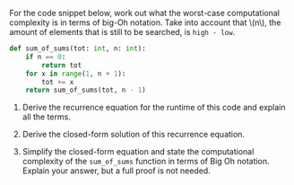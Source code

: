 For the code snippet below, work out what the worst-case computational complexity is in terms of big-Oh notation.
Take into account that \\(n\\), the amount of elements that is still to be searched, is `high - low`.
```python
def sum_of_sums(tot: int, n: int):
    if n == 0:
        return tot
    for x in range(1, n + 1):
        tot += x
    return sum_of_sums(tot, n - 1)
```

1) Derive the recurrence equation for the runtime of this code and explain all the terms.

2) Derive the closed-form solution of this recurrence equation.

3) Simplify the closed-form equation​ and state the computational complexity of the `sum_of_sums` function in terms of Big Oh notation. Explain your answer, but a full proof is not needed.​
